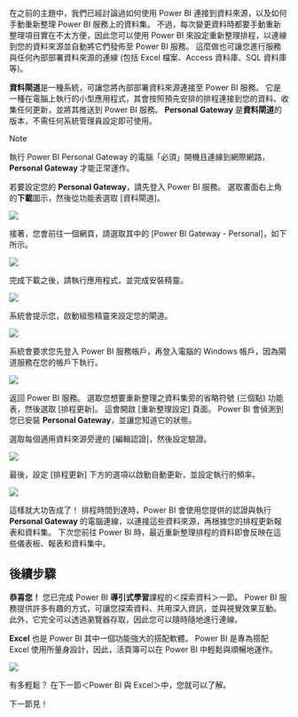 在之前的主題中，我們已經討論過如何使用 Power BI 連接到資料來源，以及如何手動重新整理 Power BI 服務上的資料集。 不過，每次變更資料時都要手動重新整理項目實在不太方便，因此您可以使用 Power BI 來設定重新整理排程，以連線到您的資料來源並自動將它們發佈至 Power BI 服務。 這麼做也可讓您進行服務與任何內部部署資料來源的連線 (包括 Excel 檔案、Access 資料庫、SQL 資料庫等)。

**資料閘道**是一種系統，可讓您將內部部署資料來源連接至 Power BI 服務。 它是一種在電腦上執行的小型應用程式，其會按照預先安排的排程連接到您的資料、收集任何更新，並將其推送到 Power BI 服務。 **Personal Gateway** 是**資料閘道**的版本，不需任何系統管理員設定即可使用。

>[!NOTE]
>執行 Power BI Personal Gateway 的電腦「必須」開機且連線到網際網路，**Personal Gateway** 才能正常運作。
> 

若要設定您的 **Personal Gateway**，請先登入 Power BI 服務。 選取畫面右上角的**下載**圖示，然後從功能表選取 [資料閘道]。

![](media/4-6-install-configure-personal-gateway/4-6_1b.png)

接著，您會前往一個網頁，請選取其中的 [Power BI Gateway - Personal]，如下所示。

![](media/4-6-install-configure-personal-gateway/4-6_2b.png)

完成下載之後，請執行應用程式，並完成安裝精靈。

![](media/4-6-install-configure-personal-gateway/4-6_3a.png)

系統會提示您，啟動組態精靈來設定您的閘道。

![](media/4-6-install-configure-personal-gateway/4-6_3b.png)

系統會要求您先登入 Power BI 服務帳戶，再登入電腦的 Windows 帳戶，因為閘道服務在您的帳戶下執行。

![](media/4-6-install-configure-personal-gateway/4-6_3c.png)

返回 Power BI 服務。 選取您想要重新整理之資料集旁的省略符號 (三個點) 功能表，然後選取 [排程更新]。 這會開啟 [重新整理設定] 頁面。 Power BI 會偵測到您已安裝 **Personal Gateway**，並讓您知道它的狀態。

選取每個適用資料來源旁邊的 [編輯認證]，然後設定驗證。

![](media/4-6-install-configure-personal-gateway/4-6_6.png)

最後，設定 [排程更新] 下方的選項以啟動自動更新，並設定執行的頻率。

![](media/4-6-install-configure-personal-gateway/4-6_7.png)

這樣就大功告成了！ 排程時間到達時，Power BI 會使用您提供的認證與執行 **Personal Gateway** 的電腦連線，以連接這些資料來源，再根據您的排程更新報表和資料集。 下次您前往 Power BI 時，最近重新整理排程的資料即會反映在這些儀表板、報表和資料集中。

## <a name="next-steps"></a>後續步驟
**恭喜您！** 您已完成 Power BI **導引式學習**課程的＜探索資料＞一節。 Power BI 服務提供許多有趣的方式，可讓您探索資料、共用深入資訊，並與視覺效果互動。 此外，它完全可以透過瀏覽器存取，因此您可以隨時隨地進行連線。

**Excel** 也是 Power BI 其中一個功能強大的搭配軟體。 Power BI 是專為搭配 Excel 使用所量身設計，因此，活頁簿可以在 Power BI 中輕鬆與順暢地運作。

![](media/4-6-install-configure-personal-gateway/5-1_1.png)

有多輕鬆？ 在下一節＜Power BI 與 Excel＞中，您就可以了解。

下一節見！

